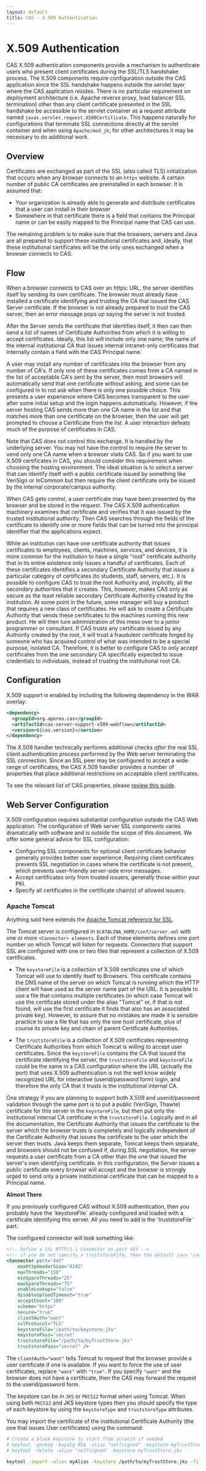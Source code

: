 ```yaml
---
layout: default
title: CAS - X.509 Authentication
---
```


# X.509 Authentication

CAS X.509 authentication components provide a mechanism to authenticate users who present client certificates during
the SSL/TLS handshake process. The X.509 components require configuration outside the CAS application since the
SSL handshake happens outside the servlet layer where the CAS application resides. There is no particular requirement
on deployment architecture (i.e. Apache reverse proxy, load balancer SSL termination) other than any client
certificate presented in the SSL handshake be accessible to the servlet container as a request attribute named
`javax.servlet.request.X509Certificate`. This happens naturally for configurations that terminate SSL connections
directly at the servlet container and when using `Apache/mod_jk`; for other architectures it may be necessary to do
additional work.

## Overview

Certificates are exchanged as part of the SSL (also called TLS) initialization that occurs when any browser connects to an `https` website.
A certain number of public CA certificates are preinstalled in each browser. It is assumed that:

- Your organization is already able to generate and distribute certificates that a user can install in their browser
- Somewhere in that certificate there is a field that contains the Principal name or can be easily mapped to the Principal name that CAS can use.

The remaining problem is to make sure that the browsers, servers and Java are all prepared to support these institutional certificates and, ideally,
that these institutional certificates will be the only ones exchanged when a browser connects to CAS.

## Flow

When a browser connects to CAS over an https: URL, the server identifies itself by sending its own certificate. The browser must already have installed a certificate identifying and trusting the CA that issued the CAS Server certificate. If the browser is not already prepared to trust the CAS server, then an error message pops up saying the server is not trusted.

After the Server sends the certificate that identifies itself, it then can then send a list of names of Certificate Authorities from which it is willing to accept certificates. Ideally, this list will include only one name; the name of the internal institutional CA that issues internal intranet-only certificates that internally contain a field with the CAS Principal name.

A user may install any number of certificates into the browser from any number of CA's. If only one of these certificates comes from a CA named in the list of acceptable CA's sent by the server, then most browsers will automatically send that one certificate without asking, and some can be configured in to not ask when there is only one possible choice. This presents a user experience where CAS becomes transparent to the user after some initial setup and the login happens automatically. However, if the server hosting CAS sends more than one CA name in the list and that matches more than one certificate on the browser, then the user will get prompted to choose a Certificate from the list. A user interaction defeats much of the purpose of certificates in CAS.

Note that CAS does not control this exchange. It is handled by the underlying server. You may not have the control to require the server to vend only one CA name when a browser visits CAS. So if you want to use X.509 certificates in CAS, you should consider this requirement when choosing the hosting environment. The ideal situation is to select a server that can identify itself with a public certificate issued by something like VeriSign or InCommon but then require the client certificate only be issued by the internal corporate/campus authority.

When CAS gets control, a user certificate may have been presented by the browser and be stored in the request. The CAS X.509 authentication machinery examines that certificate and verifies that it was issued by the trusted institutional authority. Then CAS searches through the fields of the certificate to identify one or more fields that can be turned into the principal identifier that the applications expect.

While an institution can have one certificate authority that issues certificates to employees, clients, machines, services, and devices, it is more common for the institution to have a single "root" certificate authority that in its entire existence only issues a handful of certificates. Each of these certificates identifies a secondary Certificate Authority that issues a particular category of certificates (to students, staff, servers, etc.). It is possible to configure CAS to trust the root Authority and, implicitly, all the secondary authorities that it creates. This, however, makes CAS only as secure as the least reliable secondary Certificate Authority created by the institution. At some point in the future, some manager will buy a product that requires a new class of certificates. He will ask to create a Certificate Authority that vends these certificates to the machines running this new product. He will then turn administration of this mess over to a junior programmer or consultant. If CAS trusts any certificate issued by any Authority created by the root, it will trust a fraudulent certificate forged by someone who has acquired control of what was intended to be a special purpose, isolated CA. Therefore, it is better to configure CAS to only accept certificates from the one secondary CA specifically expected to issue credentials to individuals, instead of trusting the institutional root CA.

## Configuration

X.509 support is enabled by including the following dependency in the WAR overlay:

```xml
<dependency>
  <groupId>org.apereo.cas</groupId>
  <artifactId>cas-server-support-x509-webflow</artifactId>
  <version>${cas.version}</version>
</dependency>
```

The X.509 handler technically performs additional checks _after_ the real SSL client authentication process performed
by the Web server terminating the SSL connection. Since an SSL peer may be configured to accept a wide range of
certificates, the CAS X.509 handler provides a number of properties that place additional restrictions on
acceptable client certificates.

To see the relevant list of CAS properties, please [review this guide](Configuration-Properties.html#x509-authentication).

## Web Server Configuration

X.509 configuration requires substantial configuration outside the CAS Web application. The configuration of Web
server SSL components varies dramatically with software and is outside the scope of this document. We offer some
general advice for SSL configuration:

* Configuring SSL components for optional client certificate behavior generally provides better user experience.
Requiring client certificates prevents SSL negotiation in cases where the certificate is not present, which prevents
user-friendly server-side error messages.
* Accept certificates only from trusted issuers, generally those within your PKI.
* Specify all certificates in the certificate chain(s) of allowed issuers.

### Apache Tomcat

Anything said here extends the [Apache Tomcat reference for SSL](https://tomcat.apache.org/tomcat-8.0-doc/ssl-howto.html).

The Tomcat server is configured in `$CATALINA_HOME/conf/server.xml` with one or more `<Connector> elements`. Each of these elements defines one port number on which Tomcat will listen for requests. Connectors that support SSL are configured with one or two files that represent a collection of X.509 certificates.

- The `keystoreFile` is a collection of X.509 certificates one of which Tomcat will use to identify itself to Browsers. This certificate contains the DNS name of the server on which Tomcat is running which the HTTP client will have used as the server name part of the URL. It is possible to use a file that contains multiple certificates (in which case Tomcat will use the certificate stored under the alias "Tomcat" or, if that is not found, will use the first certificate it finds that also has an associated private key). However, to assure that no mistakes are made it is sensible practice to use a file that has only the one host certificate, plus of course its private key and chain of parent Certificate Authorities.

- The `truststoreFile` is a collection of X.509 certificates representing Certificate Authorities from which Tomcat is willing to accept user certificates. Since the `keystoreFile` contains the CA that issued the certificate identifying the server, the `truststoreFile` and `keystoreFile` could be the same in a CAS configuration where the URL (actually the port) that uses X.509 authentication is not the well know widely recognized URL for interactive (userid/password form) login, and therefore the only CA that it trusts is the institutional internal CA.

One strategy if you are planning to support both X.509 and userid/password validation through the same port is to put a public (VeriSign, Thawte) certificate for this server in the `keystoreFile`, but then put only the institutional internal CA certificate in the `truststoreFile`. Logically and in all the documentation, the Certificate Authority that issues the certificate to the server which the browser trusts is completely and logically independent of the Certificate Authority that issues the certificate to the user which the server then trusts. Java keeps them separate, Tomcat keeps them separate, and browsers should not be confused if, during SSL negotiation, the server requests a user certificate from a CA other than the one that issued the server's own identifying certificate. In this configuration, the Server issues a public certificate every browser will accept and the browser is strongly urged to send only a private institutional certificate that can be mapped to a Principal name.

<div class="alert alert-info"><strong>Almost There</strong><p>If you previously configured CAS without X.509 authentication, then you probably have the `keystoreFile` already configured and
loaded with a certificate identifying this server. All you need to add is the `truststoreFile` part.</p></div>

The configured connector will look something like:

```xml
<!-- Define a SSL HTTP/1.1 Connector on port 443 -->
<!-- if you do not specify a truststoreFile, then the default java "cacerts" truststore will be used-->
<Connector port="443"
    maxHttpHeaderSize="8192"
    maxThreads="150"
    minSpareThreads="25"
    maxSpareThreads="75"
    enableLookups="false"
    disableUploadTimeout="true"
    acceptCount="100"
    scheme="https"
    secure="true"
    clientAuth="want"
    sslProtocol="TLS"
    keystoreFile="/path/to/keystore.jks"
    keystorePass="secret"
    truststoreFile="/path/to/myTrustStore.jks"
    truststorePass="secret" />
```

The `clientAuth="want"` tells Tomcat to request that the browser provide a user certificate if one is available. If you want to force the use of user certificates, replace `"want"` with `"true"`.
If you specify `"want"` and the browser does not have a certificate, then the CAS may forward the request to the userid/password form.


The keystore can be in `JKS` or `PKCS12` format when using Tomcat. When using both `PKCS12` and JKS keystore types then you should specify the type of each keystore by using the `keystoreType` and `truststoreType` attributes.

You may import the certificate of the institutional Certificate Authority (the one that issues User certificates) using the command:

```bash
# Create a blank keystore to start from scratch if needed
# keytool -genkey -keyalg RSA -alias "selfsigned" -keystore myTrustStore.jks -storepass "secret" -validity 360
# keytool -delete -alias "selfsigned" -keystore myTrustStore.jks

keytool -import -alias myAlias -keystore /path/to/myTrustStore.jks -file certificateForInstitutionalCA.crt
```
